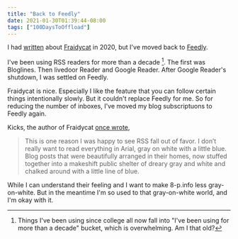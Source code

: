 ```yaml
---
title: "Back to Feedly"
date: 2021-01-30T01:39:44-08:00
tags: ["100DaysToOffload"]
---
```


I had [written](https://blog.8-p.info/en/2020/05/30/fraidycat/) about [Fraidycat](https://fraidyc.at/) in 2020, but I've moved back to [Feedly](https://feedly.com/).

I've been using RSS readers for more than a decade [^DECADE]. The first was Bloglines. Then livedoor Reader and Google Reader. After Google Reader's shutdown, I was settled on Feedly.

Fraidycat is nice. Especially I like the feature that you can follow certain things intentionally slowly. But it couldn't replace Feedly for me. So for reducing the number of inboxes, I've moved my blog subscriptuons to Feedly again.

Kicks, the author of Fraidycat [once wrote](https://www.kickscondor.com/things-we-left-in-the-old-web/),

> This is one reason I was happy to see RSS fall out of favor. I don’t really want to read everything in Arial, gray on white with a little blue. Blog posts that were beautifully arranged in their homes, now stuffed together into a makeshift public shelter of dreary gray and white and chalked around with a little line of blue.

While I can understand their feeling and I want to make 8-p.info less gray-on-white. But in the meantime I'm so used to that gray-on-white world, and I'm okay with it.

[^DECADE]: Things I've been using since college all now fall into "I've been using for more than a decade" bucket, which is overwhelming. Am I that old?

